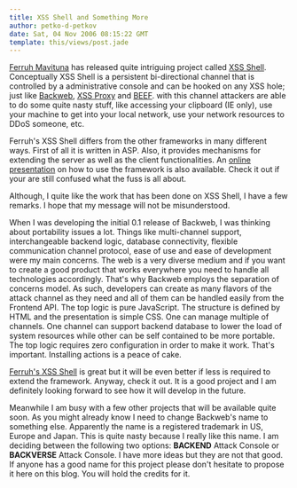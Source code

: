 ```yaml
---
title: XSS Shell and Something More
author: petko-d-petkov
date: Sat, 04 Nov 2006 08:15:22 GMT
template: this/views/post.jade
---
```


[Ferruh Mavituna](http://ferruh.mavituna.com/) has released quite intriguing project called [XSS Shell](http://ferruh.mavituna.com/article/?1338). Conceptually XSS Shell is a persistent bi-directional channel that is controlled by a administrative console and can be hooked on any XSS hole; just like [Backweb](http://www.gnucitizen.org/backweb), [XSS Proxy](http://xss-proxy.sourceforge.net/) and [BEEF](http://www.bindshell.net/tools/beef). with this channel attackers are able to do some quite nasty stuff, like accessing your clipboard (IE only), use your machine to get into your local network, use your network resources to DDoS someone, etc.

Ferruh's XSS Shell differs from the other frameworks in many different ways. First of all it is written in ASP. Also, it provides mechanisms for extending the server as well as the client functionalities. An [online presentation](http://ferruh.mavituna.com/xssshell/demo/) on how to use the framework is also available. Check it out if your are still confused what the fuss is all about.

Although, I quite like the work that has been done on XSS Shell, I have a few remarks. I hope that my message will not be misunderstood.

When I was developing the initial 0.1 release of Backweb, I was thinking about portability issues a lot. Things like multi-channel support, interchangeable backend logic, database connectivity, flexible communication channel protocol, ease of use and ease of development were my main concerns. The web is a very diverse medium and if you want to create a good product that works everywhere you need to handle all technologies accordingly. That's why Backweb employs the separation of concerns model. As such, developers can create as many flavors of the attack channel as they need and all of them can be handled easily from the Frontend API. The top logic is pure JavaScript. The structure is defined by HTML and the presentation is simple CSS. One can manage multiple of channels. One channel can support backend database to lower the load of system resources while other can be self contained to be more portable. The top logic requires zero configuration in order to make it work. That's important. Installing actions is a peace of cake.

[Ferruh's XSS Shell](http://ferruh.mavituna.com/article/?1338) is great but it will be even better if less is required to extend the framework. Anyway, check it out. It is a good project and I am definitely looking forward to see how it will develop in the future.

Meanwhile I am busy with a few other projects that will be available quite soon. As you might already know I need to change Backweb's name to something else. Apparently the name is a registered trademark in US, Europe and Japan. This is quite nasty because I really like this name. I am deciding between the following two options: **BACKEND** Attack Console or **BACKVERSE** Attack Console. I have more ideas but they are not that good. If anyone has a good name for this project please don't hesitate to propose it here on this blog. You will hold the credits for it.
